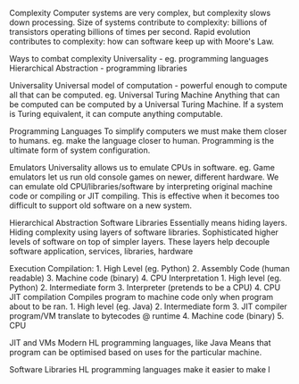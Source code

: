 Complexity
	Computer systems are very complex, but complexity slows down processing.
	Size of systems contribute to complexity: billions of transistors operating billions of times per second.
	Rapid evolution contributes to complexity: how can software keep up with Moore's Law.

Ways to combat complexity
	Universality - eg. programming languages
	Hierarchical Abstraction - programming libraries

Universality
	Universal model of computation - powerful enough to compute all that can be computed.
		eg. Universal Turing Machine
	Anything that can be computed can be computed by a Universal Turing Machine.
	If a system is Turing equivalent, it can compute anything computable.

Programming Languages
	To simplify computers we must make them closer to humans.
		eg. make the language closer to human.
	Programming is the ultimate form of system configuration.

Emulators
	Universality allows us to emulate CPUs in software.
	eg. Game emulators let us run old console games on newer, different hardware.
	We can emulate old CPU/libraries/software by interpreting original machine code or compiling or JIT compiling.
	This is effective when it becomes too difficult to support old software on a new system.

Hierarchical Abstraction
	Software Libraries
	Essentially means hiding layers.
	Hiding complexity using layers of software libraries.
	Sophisticated higher levels of software on top of simpler layers.
		These layers help decouple software application, services, libraries, hardware

Execution
	Compilation:
		1. High Level (eg. Python)
		2. Assembly Code (human readable)
		3. Machine code (binary)
		4. CPU
	Interpretation
		1. High level (eg. Python)
		2. Intermediate form
		3. Interpreter (pretends to be a CPU)
		4. CPU
	JIT compilation
		Compiles program to machine code only when program about to be ran.
		1. High level (eg. Java)
		2. Intermediate form
		3. JIT compiler program/VM translate to bytecodes @ runtime
		4. Machine code (binary)
		5. CPU

JIT and VMs
	Modern HL programming languages, like Java
	Means that program can be optimised based on uses for the particular machine.

Software Libraries
	HL programming languages make it easier to make l